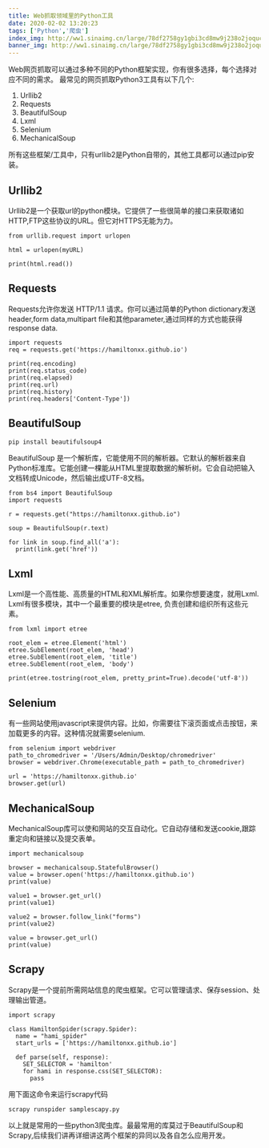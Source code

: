```yaml
---
title: Web抓取领域里的Python工具
date: 2020-02-02 13:20:23
tags: ['Python','爬虫']
index_img: http://ww1.sinaimg.cn/large/78df2758gy1gbi3cd8mw9j238o2joquc.jpg
banner_img: http://ww1.sinaimg.cn/large/78df2758gy1gbi3cd8mw9j238o2joquc.jpg
---
```


Web网页抓取可以通过多种不同的Python框架实现，你有很多选择，每个选择对应不同的需求。
最常见的网页抓取Python3工具有以下几个:

1. Urllib2
2. Requests
3. BeautifulSoup
4. Lxml
5. Selenium
6. MechanicalSoup

所有这些框架/工具中，只有urllib2是Python自带的，其他工具都可以通过pip安装。

## Urllib2
Urllib2是一个获取url的python模块。它提供了一些很简单的接口来获取诸如HTTP,FTP这些协议的URL。但它对HTTPS无能为力。
```
from urllib.request import urlopen

html = urlopen(myURL)

print(html.read())
```

## Requests
Requests允许你发送 HTTP/1.1 请求。你可以通过简单的Python dictionary发送header,form data,multipart file和其他parameter,通过同样的方式也能获得response data.
```
import requests
req = requests.get('https://hamiltonxx.github.io')

print(req.encoding)      
print(req.status_code)  
print(req.elapsed)      
print(req.url)          
print(req.history)      
print(req.headers['Content-Type'])
```

## BeautifulSoup
```
pip install beautifulsoup4
```
BeautifulSoup 是一个解析库，它能使用不同的解析器。它默认的解析器来自Python标准库。它能创建一棵能从HTML里提取数据的解析树。它会自动把输入文档转成Unicode，然后输出成UTF-8文档。
```
from bs4 import BeautifulSoup
import requests

r = requests.get("https://hamiltonxx.github.io")

soup = BeautifulSoup(r.text)

for link in soup.find_all('a'):
  print(link.get('href'))
```

## Lxml
Lxml是一个高性能、高质量的HTML和XML解析库。如果你想要速度，就用Lxml. Lxml有很多模块，其中一个最重要的模块是etree, 负责创建和组织所有这些元素。
```
from lxml import etree

root_elem = etree.Element('html')
etree.SubElement(root_elem, 'head')
etree.SubElement(root_elem, 'title')
etree.SubElement(root_elem, 'body')

print(etree.tostring(root_elem, pretty_print=True).decode('utf-8'))
```

## Selenium
有一些网站使用javascript来提供内容。比如，你需要往下滚页面或点击按钮，来加载更多的内容。这种情况就需要selenium.
```
from selenium import webdriver
path_to_chromedriver = '/Users/Admin/Desktop/chromedriver'
browser = webdriver.Chrome(executable_path = path_to_chromedriver)

url = 'https://hamiltonxx.github.io'
browser.get(url)
```

## MechanicalSoup
MechanicalSoup库可以使和网站的交互自动化。它自动存储和发送cookie,跟踪重定向和链接以及提交表单。
```
import mechanicalsoup

browser = mechanicalsoup.StatefulBrowser()
value = browser.open('https://hamiltonxx.github.io')
print(value)

value1 = browser.get_url()
print(value1)

value2 = browser.follow_link("forms")
print(value2)

value = browser.get_url()
print(value)
```

## Scrapy
Scrapy是一个提前所需网站信息的爬虫框架。它可以管理请求、保存session、处理输出管道。
```
import scrapy

class HamiltonSpider(scrapy.Spider):
  name = "hami_spider"
  start_urls = ['https://hamiltonxx.github.io']

  def parse(self, response):
    SET_SELECTOR = 'hamilton'
    for hami in response.css(SET_SELECTOR):
      pass
```
用下面这命令来运行scrapy代码
```
scrapy runspider samplescapy.py
```

以上就是常用的一些python3爬虫库。最最常用的库莫过于BeautifulSoup和Scrapy,后续我们讲再详细讲这两个框架的异同以及各自怎么应用开发。